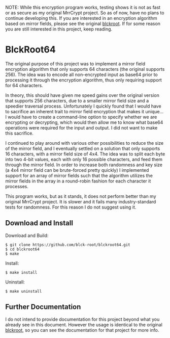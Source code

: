 NOTE: While this encryption program works, testing shows it is not as
fast or as secure as my original MrrCrypt project. So as of now, have no
plans to continue developing this. If you are interested in an encryption
algorithm based on mirror fields, please see the original [blckroot](https://github.com/blck-root/blckroot64).
If for some reason you are still interested in this project, keep reading.

BlckRoot64
==========

The original purpose of this project was to implement a mirror field
encryption algorithm that only supports 64 characters (the original supports
256). The idea was to encode all non-encrypted input as base64 prior to
processing it through the encryption algorithm, thus only requiring
support for 64 characters.

In theory, this should have given me speed gains over the original version
that supports 256 characters, due to a smaller mirror field size and a
speedier traversal process. Unfortunately I quickly found that I would have
to sacrifice an inherent trait to mirror field encryption that makes it
unique... I would have to create a command-line option to specify whether
we are encrypting or decrypting, which would then allow me to know what
base64 operations were required for the input and output. I did not want
to make this sacrifice.

I continued to play around with various other possibilities to reduce the
size of the mirror field, and I eventually settled on a solution that only
supports 16 characters, with a mirror field size of 4x4. The idea was to
split each byte into two 4-bit values, each with only 16 possible characters,
and feed them through the mirror field. In order to increase both randomness
and key size (a 4x4 mirror field can be brute-forced pretty quickly) I
implemented support for an array of mirror fields such that the algorithm
utilizes the mirror fields in the array in a round-robin fashion for each
character it processes.

This program works, but as it stands, it does not perform better than my
original MrrCrypt project. It is slower and it fails many industry-standard
tests for randomness. For this reason I do not suggest using it.

Download and Install
--------------------

Download and Build:

```
$ git clone https://github.com/blck-root/blckroot64.git
$ cd blckroot64
$ make
```

Install:

```
$ make install
```

Uninstall:

```
$ make uninstall
```

Further Documentation
-----------------------

I do not intend to provide documentation for this project beyond what you
already see in this document. However the usage is identical to the original
[blckroot](https://github.com/blck-root/blckroot), so you can
see the documentation for that project for more info.
